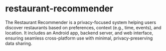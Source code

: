 # restaurant-recommender
The Restaurant Recommender is a privacy-focused system helping users discover restaurants based on preferences, context (e.g., time, events), and location. It includes an Android app, backend server, and web interface, ensuring seamless cross-platform use with minimal, privacy-preserving data sharing.
